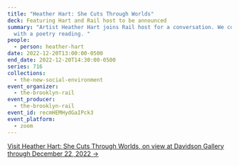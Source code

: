 ```yaml
---
title: "Heather Hart: She Cuts Through Worlds"
deck: Featuring Hart and Rail host to be announced
summary: "Artist Heather Hart joins Rail host for a conversation. We conclude
  with a poetry reading. "
people:
  - person: heather-hart
date: 2022-12-20T13:00:00-0500
end_date: 2022-12-20T14:30:00-0500
series: 716
collections:
  - the-new-social-environment
event_organizer:
  - the-brooklyn-rail
event_producer:
  - the-brooklyn-rail
event_id: recmHEMHydGaIPck3
event_platform:
  - zoom
---
```

[V﻿isit Heather Hart: She Cuts Through Worlds, on view at Davidson Gallery through December 22, 2022 →](http://www.davidsongallery.com/exhibitions/heather-hart2)